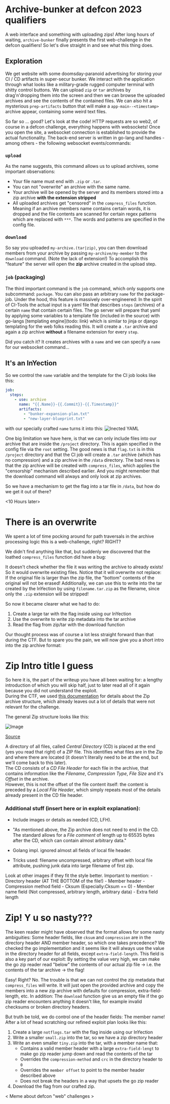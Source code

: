 # Archive-bunker at defcon 2023 qualifiers

A web interface and something with uploading zips! 
After long hours of waiting, `archive-bunker` finally presents the first web-challenge in the defcon qualifiers! So let's dive straight in and see what this thing does.


## Exploration

We get website with some doomsday-paranoid advertising for storing your CI / CD artifacts in super-secur bunker. 
We interact with the application through what looks like a military-grade rugged computer terminal with shitty control buttons.
We can upload `zip` or `tar` archives by drag'n'dropping them into the screen and then we can browse the uploaded archives and see the contents of the contained files.
We can also hit a mysterious `prep-artifacts` button that will make a `app-main--<timestamp>` archive appear, containing some weird text files.

So far so ... good? Let's look at the code! HTTP requests are so web2, of course in a defcon challenge, everything happens with websockets!
Once you open the site, a websocket connection is established to provide the actual functionality. 
The back-end server is written in go-lang and handles - among others - the following websocket events/commands:

### `upload` 
As the name suggests, this command allows us to upload archives, some important observations:
- Your file name must end with `.zip` or `.tar`.
- You can not "overwrite" an archive with the same name.
- Your archive will be opened by the server and its members stored into a zip archive **with the extension stripped** 
- All uploaded archives get "censored" in the `compress_files` function. 
Meaning if an archive members name contains certain words, it is dropped and the file contents are scanned for certain regex patterns which are replaced with `***`. The words and patterns are specified in the config file.

### `download` 
So say you uploaded `my-archive.(tar|zip)`, you can then download members from your archive by passing `my-archive/my-member` to the `download` command. (Note the lack of extension!) 
To accomplish this "feature" the server will open the **zip** archive created in the upload step. 


### `job` (packaging) 
The third important command is the `job` command, which only supports one subcommand: `package`. 
You can also pass an arbitrary `name` for the package-job.
Under the hood, this feature is massively over-engineered:
In the spirit of CI-Tools the actual input is a yaml file that describes `steps` (archives) of a certain `name` that contain certain files.
The go server will prepare that yaml by applying some variables to a template file (included in the source) with go-langs [templating engine](todo: link) which is similar to jinja or django templating for the web folks reading this.
It will create a `.tar` archive and again a zip archive **without** a filename extension for every `step`.

Did you catch it? It creates archives with a `name` and we can specify a `name` for our websocket command...

## It's an InYection
So we control the `name` variable and the template for the CI job looks like this:
```yaml
job:
  steps:
    - use: archive
      name: "{{.Name}}-{{.Commit}}-{{.Timestamp}}"
      artifacts:
        - "bunker-expansion-plan.txt"
        - "new-layer-blueprint.txt"
```
with our specially crafted `name` turns it into this:
![Inected YAML](./assets/InYection.png)

One big limitation we have here, is that we can only include files into our archive that are inside the `/project` directory. This is again specified in the config file via the `root` setting. 
The good news is that `flag.txt` is in this `/project` directory and that the CI job will create a `.tar` archive (which has no compression) and a zip archive in the `/data` directory.
The bad news is that the zip archive will be created with `compress_files`, which applies the "censorship" mechanism described earlier. 
And you might remember that the download command will always and only look at zip archives.

So we have a mechanism to get the flag into a tar file in `/data`, but how do we get it out of there?

<10 Hours later>

# There is an overwrite

We spent a lot of time pocking around for path traversals in the archive processing logic this is a web-challenge, right? RIGHT?

We didn't find anything like that, but suddenly we discovered that the loathed `compress_files` function did have a bug: 

It doesn't check whether the file it was writing the archive to already exists! So it would overwrite existing files. 
Notice that it will overwrite not replace: If the original file is larger than the zip file, the "bottom" contents of 
the original will not be erased! Additionally, we can use this to write into the tar created by the InYection by using 
`filename.tar.zip` as the filename, since only the `.zip` extension will be stripped!

So now it became clearer what we had to do: 
1. Create a large tar with the flag inside using our InYection
2. Use the overwrite to write zip metadata into the tar archive
3. Read the flag from zip/tar with the download function

Our thought process was of course a lot less straight forward than that during the CTF. But to spare you the pain, we 
will now give you a short intro into the zip archive format:

# Zip Intro title I guess

So here it is, the part of the writeup you have all been waiting for: a lengthy introduction of which you will skip half, just to later read all of it again because you did not understand the exploit.<br>
During the CTF, we used [this documentation](https://users.cs.jmu.edu/buchhofp/forensics/formats/pkzip.html) for details about the Zip archive structure, which already leaves out a lot of details that were not relevant for the challenge.

The general Zip structure looks like this:<br>

![Image](./assets/general-zip-structure.png "General Zip file structure")

[Source](https://www.codeproject.com/KB/cs/remotezip/diagram1.png)

A directory of all files, called _Central Directory_ (CD) is placed at the end (yes you read that right) of a ZIP file. This identifies what files are in the Zip and where there are located (it doesn't literally need to be at the end, but we'll come back to this later).<br>
The CD consists of a _CD File Header_ for each file in the archive, that contains information like the _Filename_, _Compression Type_, _File Size_ and it's _Offset_ in the archive. <br>
However, this is not the offset of the file content itself: the content is preceded by a _Local File Header_, which simply repeats most of the details already present in the CD file header.


### Additional stuff (insert here or in exploit explanation):
- Include images or details as needed (CD, LFH).

- "As mentioned above, the Zip archive does not need to end in the CD. The standard allows for a _File comment_ of length up to 65535 bytes after the CD, which can contain almost arbitrary data."

- Golang impl. ignored almost all fields of local file header.

- Tricks used: filename uncompressed, arbitrary offset with local file attribute, pushing junk data into large filename of first zip.

<TODO>
Look at other images if they fit the style better.
Important to mention:
- Directory header (AT THE BOTTOM of the file!)
- Member header
- Compression method field
- Cksum (Especially:Cksum == 0)
- Member name field (Not compressed, arbitrary length, arbitrary data)
- Extra field length
</TODO>

# Zip! Y u so nasty??? 
The keen reader might have observed that the format allows for some nasty ambiguities: Some header fields, like `cksum` and `compression` are in the directory header AND member header, so which one takes precedence? 
We checked the go implementation and it seems like it will always use the value in the directory header for
all fields, except `extra-field-length`. This field is also a key part of our exploit: By setting the value very 
high, we can make the go zip reader read "below" the contents of our actual zip file -> i.e. the contents of the tar archive -> the flag!

Easy! Right? No. The trouble is that we can not control the zip metadata that `compress_files` will write. It will just 
open the provided archive and copy the members into a new zip archive with defaults for compression, 
extra-field-length, etc. In addition: The `download` function give us an empty file if the go zip reader 
encounters anything it doesn't like, for example invalid checksums or broken directory headers. 

But truth be told, we do control one of the header fields: The member name! After a lot of head scratching our refined 
exploit plan looks like this:

1. Create a large `notflogs.tar` with the flag inside using our InYection
2. Write a smaller `small.zip` into the tar, so we have a zip directory header
3. Write an even smaller `tiny.zip` into the tar, with a member name that:
   - Contains a valid member header with a large `extra-field-lengt` to make go zip reader jump down and read the 
   contents of the tar  
   - Overrides the `compression-method` and `crc` in the directory header to `0` 
   - Overrides the `member offset` to point to the member header described above
   - Does not break the headers in a way that upsets the go zip reader 
3. Download the flag from our crafted zip.

< Meme about defcon "web" challenges >







